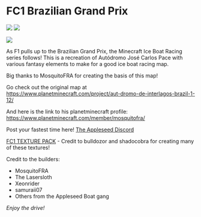 
# FC1 Brazilian Grand Prix


[![][badge-dl]][dl-latest] [![][badge-planetmc]][planetmc]


![](https://user-images.githubusercontent.com/43221920/147309064-7a8766f6-f891-46b8-bdae-e65855b72ec7.jpg)
<!--
<img src="https://user-images.githubusercontent.com/43221920/147309064-7a8766f6-f891-46b8-bdae-e65855b72ec7.jpg" width="100%"></img>
<img src="https://user-images.githubusercontent.com/96582306/147493160-cf11995f-3df8-4770-99bc-1520fd72a313.png" width="25%"></img><img src="https://user-images.githubusercontent.com/96582306/147493171-32fbe403-947f-42bd-89a1-dc27149ee629.png" width="25%"></img><img src="https://user-images.githubusercontent.com/96582306/147493177-b09135a0-cf97-474a-ae08-6d3e2f27e81a.png" width="25%"></img><img src="https://user-images.githubusercontent.com/96582306/147493180-a79b61c4-9c50-4aa3-ba09-a729d53cb070.png" width="25%"></img>
-->


As F1 pulls up to the Brazilian Grand Prix, the Minecraft Ice Boat Racing series follows! This is a recreation of Autódromo José Carlos Pace with various fantasy elements to make for a good ice boat racing map.

Big thanks to MosquitoFRA for creating the basis of this map!

Go check out the original map at https://www.planetminecraft.com/project/aut-dromo-de-interlagos-brazil-1-12/

And here is the link to his planetminecraft profile: https://www.planetminecraft.com/member/mosquitofra/

Post your fastest time here! [The Appleseed Discord][join-discord]

[FC1 TEXTURE PACK][dl-texture] - Credit to bulldozor and shadocobra for creating many of these textures!

Credit to the builders:
- MosquitoFRA
- The Lasersloth
- Xeonrider
- samuraii07
- Others from the Appleseed Boat gang


*Enjoy the drive!*



<!-- link refrences (repo-specific)-->
[dl-latest]: https://github.com/FormulaCraftOne/FC1-Interlagos/releases/latest/download/world.zip
[planetmc]: https://www.planetminecraft.com/project/f1-brazilian-grand-prix-ice-boat-racing-track-1-17-1/
<!-- [yt-vidlink]:  -->
<!-- [yt-thumbnail]:  -->

<!-- link refrences (not repo-specific)-->
[dl-texture]: https://github.com/FormulaCraftOne/FC1-TexturePack/releases/latest/download/FC1.TexturePack.zip
[join-discord]: https://discord.gg/paeBnG8Csd
[badge-dl]: https://img.shields.io/badge/-Direct%20Downlod-brightgreen?style=for-the-badge
[badge-planetmc]: https://img.shields.io/badge/-PlanetMinecraft-blue?style=for-the-badge
